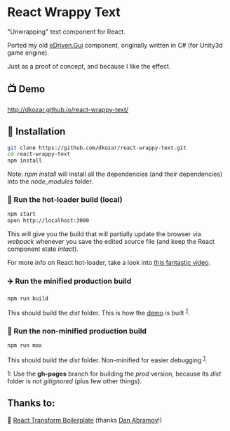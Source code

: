 # React Wrappy Text
"Unwrapping" text component for React.

Ported my old [eDriven.Gui](https://github.com/dkozar/edriven-gui/blob/master/eDriven.Playground/Unity/Assets/eDriven/Demo/_shared/Code/Components/TitleLabel.cs) component, originally written in C# (for Unity3d game engine).

Just as a proof of concept, and because I like the effect.

## :tv: Demo

http://dkozar.github.io/react-wrappy-text/

## :truck: Installation

```bash
git clone https://github.com/dkozar/react-wrappy-text.git
cd react-wrappy-text
npm install
```

Note: *npm install* will install all the dependencies (and their dependencies) into the *node_modules* folder.

### :rocket: Run the hot-loader build (local)

```bash
npm start
open http://localhost:3000
```

This will give you the build that will partially update the browser via *webpack* whenever you save the edited source file (and keep the React component state *intact*).

For more info on React hot-loader, take a look into [this fantastic video](https://www.youtube.com/watch?v=xsSnOQynTHs). 

### :airplane: Run the minified production build

```bash
npm run build
```
This should build the *dist* folder. This is how the [demo](https://github.com/dkozar/react-wrappy-text/) is built <sup>[1](#footnote1)</sup>.

### :helicopter: Run the non-minified production build

```bash
npm run max
```
This should build the *dist* folder. Non-minified for easier debugging <sup>[1](#footnote1)</sup>.

<a name="footnote1">1</a>: Use the **gh-pages** branch for building the *prod* version, because its *dist* folder is not *gitignored* (plus few other things).

## Thanks to:

:rocket: [React Transform Boilerplate](https://github.com/gaearon/react-transform-boilerplate) (thanks [Dan Abramov](https://github.com/gaearon)!)
